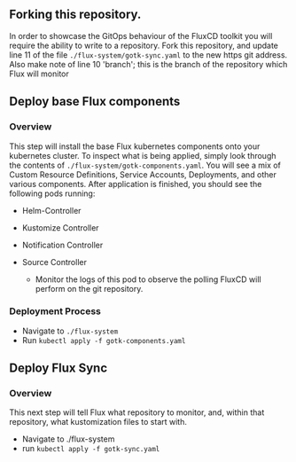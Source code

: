## Forking this repository.

In order to showcase the GitOps behaviour of the FluxCD toolkit you will require the ability to write to a repository.  Fork this repository, and update line 11 of the file `./flux-system/gotk-sync.yaml` to the new https git address.  Also make note of line 10 'branch'; this is the branch of the repository which Flux will monitor

## Deploy base Flux components
### Overview
This step will install the base Flux kubernetes components onto your kubernetes cluster.  To inspect what is being applied, simply look through the contents of `./flux-system/gotk-components.yaml`.  You will see a mix of Custom Resource Definitions, Service Accounts, Deployments, and other various components.  After application is finished, you should see the following pods running:  

* Helm-Controller
  
* Kustomize Controller

* Notification Controller
    
* Source Controller
    * Monitor the logs of this pod to observe the polling FluxCD will perform on the git repository. 

### Deployment Process
* Navigate to `./flux-system`
* Run `kubectl apply -f gotk-components.yaml`



## Deploy Flux Sync
### Overview
This next step will tell Flux what repository to monitor, and, within that repository, what kustomization files to start with.
* Navigate to ./flux-system
* run `kubectl apply -f gotk-sync.yaml`


